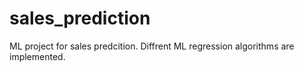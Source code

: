 # sales_prediction
ML project for sales predcition. Diffrent ML regression algorithms are implemented.
